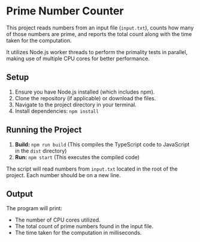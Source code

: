 # Prime Number Counter

This project reads numbers from an input file (`input.txt`), counts how many of those numbers are prime, and reports the total count along with the time taken for the computation.

It utilizes Node.js worker threads to perform the primality tests in parallel, making use of multiple CPU cores for better performance.

## Setup

1.  Ensure you have Node.js installed (which includes npm).
2.  Clone the repository (if applicable) or download the files.
3.  Navigate to the project directory in your terminal.
4.  Install dependencies: `npm install`

## Running the Project

1.  **Build:** `npm run build` (This compiles the TypeScript code to JavaScript in the `dist` directory)
2.  **Run:** `npm start` (This executes the compiled code)

The script will read numbers from `input.txt` located in the root of the project. Each number should be on a new line.

## Output

The program will print:
- The number of CPU cores utilized.
- The total count of prime numbers found in the input file.
- The time taken for the computation in milliseconds.